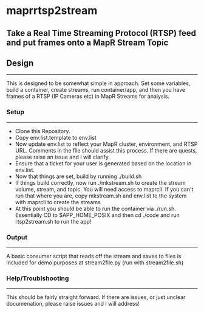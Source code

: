 # maprrtsp2stream
Take a Real Time Streaming Protocol (RTSP) feed and put frames onto a MapR Stream Topic
----------
## Design
---------
This is designed to be somewhat simple in approach. Set some variables, build a container, create streams, run container/app, and then you have frames of a RTSP (IP Cameras etc) in MapR Streams for analysis.  


### Setup
---------
- Clone this Repository. 
- Copy env.list.template to env.list
- Now update env.list to reflect your MapR cluster, environment, and RTSP URL. Comments in the file should assist this process. If there are quests, please raise an issue and I will clarify. 
- Ensure that a ticket for your user is generated based on the location in env.list.   
- Now that things are set, build by running ./build.sh
- If things build correctly, now run ./mkstream.sh to create the stream volume, stream, and topic.  You will need access to maprcli. If you can't run that where you are, copy mkstream.sh and env.list to the system with maprcli to create the streams
- At this point you should be able to run the container via ./run.sh.  Essentially CD to $APP_HOME_POSIX and then cd ./code and run rtsp2stream.sh to run the app! 


### Output
--------
A basic consumer script that reads off the stream and saves to files is included for demo purposes at stream2file.py (run with stream2file.sh)

### Help/Troublshooting
---------
This should be fairly straight forward. If there are issues, or just unclear documenation, please raise issues and I will address!


